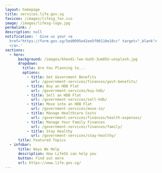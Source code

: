 ```yaml
---
layout: homepage
title: services.life.gov.sg
favicon: /images/lifesg_fav.ico
image: /images/lifesg-logo.jpg
permalink: /
description: null
notification: ' Give us your <a
  href="https://form.gov.sg/5ed0995e42ee5f00110e10cc" target="_blank"> feedback
  </a>.'
sections:
  - hero:
      background: /images/khendi-lee-GuU5-3um85U-unsplash.jpg
      dropdown:
        title: Are You Planning to...
        options:
          - title: Get Government Benefits
            url: /government-services/finances/govt-benefits/
          - title: Buy an HDB Flat
            url: /government-services/buy-hdb/
          - title: Sell an HDB Flat
            url: /government-services/sell-hdb/
          - title: Move into an HDB Flat
            url: /government-services/move-in/
          - title: Manage Healthcare Costs
            url: /government-services/finances/health-expenses/
          - title: Manage Your Family Finances
            url: /government-services/finances/family/
          - title: Stay Healthy
            url: /government-services/stay-healthy/
      title: Featured Topics
  - infobar:
      title: Ways We Help
      description: How LifeSG can help you
      button: Find out more
      url: https://www.life.gov.sg/
---
```


